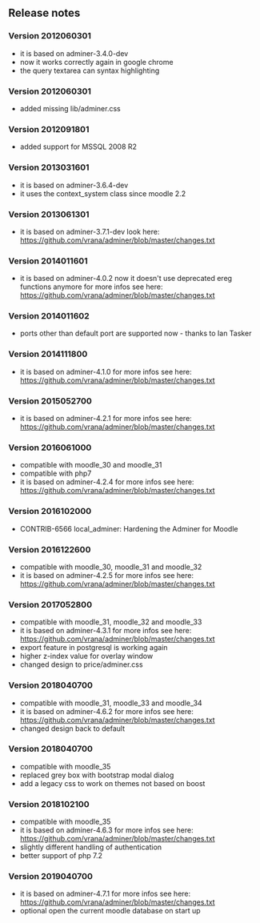 ## Release notes

### Version 2012060301
* it is based on adminer-3.4.0-dev
* now it works correctly again in google chrome
* the query textarea can syntax highlighting

### Version 2012060301
* added missing lib/adminer.css

### Version 2012091801
* added support for MSSQL 2008 R2

### Version 2013031601
* it is based on adminer-3.6.4-dev
* it uses the context_system class since moodle 2.2

### Version 2013061301
* it is based on adminer-3.7.1-dev
    look here: https://github.com/vrana/adminer/blob/master/changes.txt

### Version 2014011601
* it is based on adminer-4.0.2
    now it doesn't use deprecated ereg functions anymore
    for more infos see here: https://github.com/vrana/adminer/blob/master/changes.txt

### Version 2014011602
* ports other than default port are supported now - thanks to Ian Tasker

### Version 2014111800
* it is based on adminer-4.1.0
    for more infos see here: https://github.com/vrana/adminer/blob/master/changes.txt

### Version 2015052700
* it is based on adminer-4.2.1
    for more infos see here: https://github.com/vrana/adminer/blob/master/changes.txt

### Version 2016061000
* compatible with moodle_30 and moodle_31
* compatible with php7
* it is based on adminer-4.2.4
    for more infos see here: https://github.com/vrana/adminer/blob/master/changes.txt

### Version 2016102000
* CONTRIB-6566 local_adminer: Hardening the Adminer for Moodle

### Version 2016122600
* compatible with moodle_30, moodle_31 and moodle_32
* it is based on adminer-4.2.5
    for more infos see here: https://github.com/vrana/adminer/blob/master/changes.txt

### Version 2017052800
* compatible with moodle_31, moodle_32 and moodle_33
* it is based on adminer-4.3.1
    for more infos see here: https://github.com/vrana/adminer/blob/master/changes.txt
* export feature in postgresql is working again
* higher z-index value for overlay window
* changed design to price/adminer.css

### Version 2018040700
* compatible with moodle_31, moodle_33 and moodle_34
* it is based on adminer-4.6.2
    for more infos see here: https://github.com/vrana/adminer/blob/master/changes.txt
* changed design back to default

### Version 2018040700
* compatible with moodle_35
* replaced grey box with bootstrap modal dialog
* add a legacy css to work on themes not based on boost

### Version 2018102100
* compatible with moodle_35
* it is based on adminer-4.6.3
    for more infos see here: https://github.com/vrana/adminer/blob/master/changes.txt
* slightly different handling of authentication
* better support of php 7.2

### Version 2019040700
* it is based on adminer-4.7.1
    for more infos see here: https://github.com/vrana/adminer/blob/master/changes.txt
* optional open the current moodle database on start up
